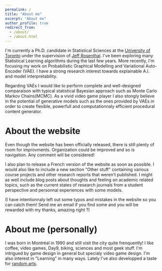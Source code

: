 ```yaml
---
permalink: /
title: "About me"
excerpt: "About me"
author_profile: true
redirect_from: 
  - /about/
  - /about.html
---
```


I'm currently a Ph.D. candidate in Statistical Sciences at the [University of Toronto](http://www.utstat.utoronto.ca) under the supervision of [Jeff Rosenthal](http://probability.ca/jeff/). I've been exploring many Statistical Learning algorithms during the last few years. More recently, I'm focusing my work on Probabilistic Graphical Modelling and Variational Auto-Encoder (VAE). I have a strong research interest towards explainable A.I. and model interpretability. 

Regarding VAEs I would like to perform complete and well-designed comparaison with typical statistical Bayesian approach such as Monte Carlo Markov Chains(MCMC). As a vivid video game player I also stongly believe in the potential of generative models such as the ones provided by VAEs in order to create flexible, powerfull and computationnaly efficient procedural content generator. 


About the website
=====

Even though the website has been officially released, there is still plenty of room for improvments. Organization could be improved and so is navigation. Any comment will be considered!

I also plan to release a French version of the website as soon as possible.  I would also like to include a new section "Other stuff" containing various course projects and other research reports that weren't published. I might as well include blog posts about thoughts and feeling on academic related topics, such as the current states of research journals from a student perspective and personnal experiences with some models.

(I have intentionnaly left out some typos and mistakes in the website so you can catch them! Send me an email if you find some and you will be rewarded with my thanks, amazing right ?) 


About me (personally)
=====

I was born in Montréal in 1990 and still visit the city quite frenquently! I like coffee, video games, Day9, biking, sciences and most geek stuff. I'm intrigued by game design in general but specialy video game design. I'm also interest in "Learning" in many ways. Lately I've also developped a taste for [random arts](http://art-aleatoire.com). 
